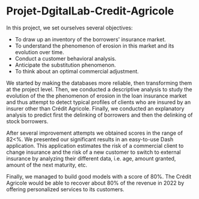 # Projet-DgitalLab-Credit-Agricole

In this project, we set ourselves several objectives:

- To draw up an inventory of the borrowers' insurance market.
- To understand the phenomenon of erosion in this market and its evolution over time.
- Conduct a customer behavioral analysis.
- Anticipate the substitution phenomenon.
- To think about an optimal commercial adjustment.

We started by making the databases more reliable, then transforming them at the project level. Then, we conducted a descriptive analysis to study the evolution of the the phenomenon of erosion in the loan insurance market and thus attempt to detect typical profiles of clients who are insured by an insurer other than Crédit Agricole. Finally, we conducted an explanatory analysis to predict first the delinking of borrowers and then the delinking of stock borrowers. 

After several improvement attempts we obtained scores in the range of 82<%. We presented our significant results in an easy-to-use Dash application. This application estimates the risk of a commercial client to change insurance and the risk of a new customer to switch to external insurance by analyzing their different data, i.e. age, amount granted, amount of the next maturity, etc. 

Finally, we managed to build good models with a score of 80%. The Crédit Agricole would be able to recover about 80% of the revenue in 2022 by offering personalized services to its customers. 
